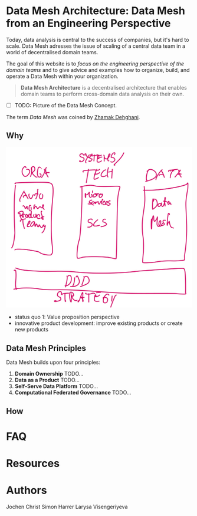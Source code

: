 # Data Mesh Architecture: Data Mesh from an Engineering Perspective

Today, data analysis is central to the success of companies, but it's hard to scale.
Data Mesh adresses the issue of scaling of a central data team in a world of decentralised domain teams.

The goal of this website is to *focus on the engineering perspective of the domain teams* and to give advice and examples how to organize, build, and operate a Data Mesh within your organization.

> **Data Mesh Architecture** is a decentralised architecture that enables domain teams to perform cross-domain data analysis on their own.

- [ ] TODO: Picture of the Data Mesh Concept.

The term *Data Mesh* was coined by [Zhamak Dehghani](https://martinfowler.com/articles/data-monolith-to-mesh.html).

## Why

![](datamesh-overview.jpg)

- status quo 1: Value proposition perspective
 - innovative product development: improve existing products or create new products



## Data Mesh Principles
Data Mesh builds upon four principles: 

1. __Domain Ownership__ TODO...
1. __Data as a Product__ TODO...
1. __Self-Serve Data Platform__ TODO...
1. __Computational Federated Governance__ TODO... 

## How


# FAQ

# Resources


# Authors
Jochen Christ
Simon Harrer
Larysa Visengeriyeva
